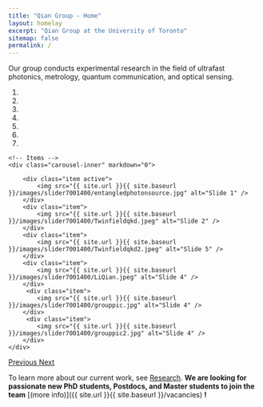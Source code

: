 ```yaml
---
title: "Qian Group - Home"
layout: homelay
excerpt: "Qian Group at the University of Toronto"
sitemap: false
permalink: /
---
```

Our group conducts experimental research in the field of ultrafast photonics, metrology, quantum communication, and optical sensing. 

<div markdown="0" id="carousel" class="carousel slide" data-ride="carousel" data-interval="5000" data-pause="hover" >
    <!-- Menu -->
    <ol class="carousel-indicators">
        <li data-target="#carousel" data-slide-to="0" class="active"></li>
        <li data-target="#carousel" data-slide-to="1"></li>
        <li data-target="#carousel" data-slide-to="2"></li>
        <li data-target="#carousel" data-slide-to="3"></li>
        <li data-target="#carousel" data-slide-to="4"></li>
        <li data-target="#carousel" data-slide-to="5"></li>
        <li data-target="#carousel" data-slide-to="6"></li>
    </ol>

    <!-- Items -->
    <div class="carousel-inner" markdown="0">
    
        <div class="item active">
            <img src="{{ site.url }}{{ site.baseurl }}/images/slider7001400/entangledphotonsource.jpg" alt="Slide 1" />
        </div>
        <div class="item">
            <img src="{{ site.url }}{{ site.baseurl }}/images/slider7001400/Twinfieldqkd.jpeg" alt="Slide 2" />
        </div>
        <div class="item">
            <img src="{{ site.url }}{{ site.baseurl }}/images/slider7001400/Twinfieldqkd2.jpeg" alt="Slide 5" />
        </div>
        <div class="item">
            <img src="{{ site.url }}{{ site.baseurl }}/images/slider7001400/LiQian.jpeg" alt="Slide 4" />
        </div>
         <div class="item">
            <img src="{{ site.url }}{{ site.baseurl }}/images/slider7001400/grouppic.jpg" alt="Slide 4" />
        </div>
         <div class="item">
            <img src="{{ site.url }}{{ site.baseurl }}/images/slider7001400/grouppic2.jpg" alt="Slide 4" />
        </div>
    </div>
  <a class="left carousel-control" href="#carousel" role="button" data-slide="prev">
    <span class="glyphicon glyphicon-chevron-left" aria-hidden="true"></span>
    <span class="sr-only">Previous</span>
  </a>
  <a class="right carousel-control" href="#carousel" role="button" data-slide="next">
    <span class="glyphicon glyphicon-chevron-right" aria-hidden="true"></span>
    <span class="sr-only">Next</span>
  </a>
</div>




To learn more about our current work, see [Research](research).
 **We are  looking for passionate new PhD students, Postdocs, and Master students to join the team** [(more info)]({{ site.url }}{{ site.baseurl }}/vacancies) **!**
